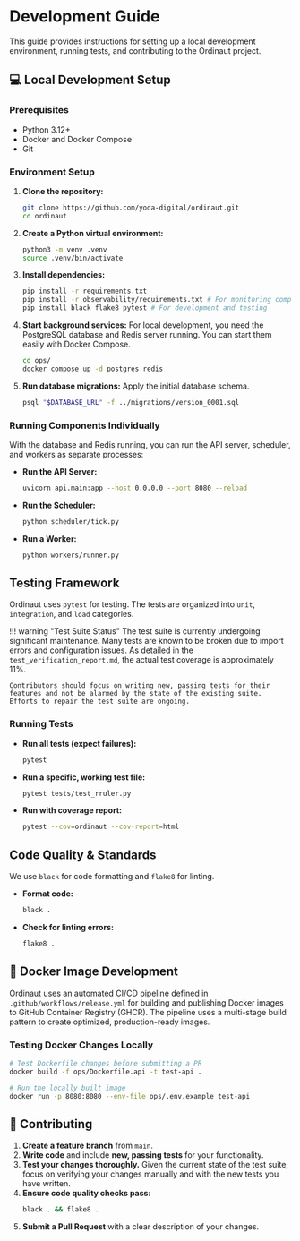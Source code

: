 # Development Guide

This guide provides instructions for setting up a local development environment, running tests, and contributing to the Ordinaut project.

## 💻 Local Development Setup

### Prerequisites

- Python 3.12+
- Docker and Docker Compose
- Git

### Environment Setup

1.  **Clone the repository:**
    ```bash
    git clone https://github.com/yoda-digital/ordinaut.git
    cd ordinaut
    ```

2.  **Create a Python virtual environment:**
    ```bash
    python3 -m venv .venv
    source .venv/bin/activate
    ```

3.  **Install dependencies:**
    ```bash
    pip install -r requirements.txt
    pip install -r observability/requirements.txt # For monitoring components
    pip install black flake8 pytest # For development and testing
    ```

4.  **Start background services:**
    For local development, you need the PostgreSQL database and Redis server running. You can start them easily with Docker Compose.
    ```bash
    cd ops/
    docker compose up -d postgres redis
    ```

5.  **Run database migrations:**
    Apply the initial database schema.
    ```bash
    psql "$DATABASE_URL" -f ../migrations/version_0001.sql
    ```

### Running Components Individually

With the database and Redis running, you can run the API server, scheduler, and workers as separate processes:

- **Run the API Server:**
  ```bash
  uvicorn api.main:app --host 0.0.0.0 --port 8080 --reload
  ```

- **Run the Scheduler:**
  ```bash
  python scheduler/tick.py
  ```

- **Run a Worker:**
  ```bash
  python workers/runner.py
  ```

## Testing Framework

Ordinaut uses `pytest` for testing. The tests are organized into `unit`, `integration`, and `load` categories.

!!! warning "Test Suite Status"
    The test suite is currently undergoing significant maintenance. Many tests are known to be broken due to import errors and configuration issues. As detailed in the `test_verification_report.md`, the actual test coverage is approximately 11%.

    Contributors should focus on writing new, passing tests for their features and not be alarmed by the state of the existing suite. Efforts to repair the test suite are ongoing.

### Running Tests

- **Run all tests (expect failures):**
  ```bash
  pytest
  ```

- **Run a specific, working test file:**
  ```bash
  pytest tests/test_rruler.py
  ```

- **Run with coverage report:**
  ```bash
  pytest --cov=ordinaut --cov-report=html
  ```

## Code Quality & Standards

We use `black` for code formatting and `flake8` for linting.

- **Format code:**
  ```bash
  black .
  ```

- **Check for linting errors:**
  ```bash
  flake8 .
  ```

## 🚀 Docker Image Development

Ordinaut uses an automated CI/CD pipeline defined in `.github/workflows/release.yml` for building and publishing Docker images to GitHub Container Registry (GHCR). The pipeline uses a multi-stage build pattern to create optimized, production-ready images.

### Testing Docker Changes Locally

```bash
# Test Dockerfile changes before submitting a PR
docker build -f ops/Dockerfile.api -t test-api .

# Run the locally built image
docker run -p 8080:8080 --env-file ops/.env.example test-api
```

## 🤝 Contributing

1.  **Create a feature branch** from `main`.
2.  **Write code** and include **new, passing tests** for your functionality.
3.  **Test your changes thoroughly.** Given the current state of the test suite, focus on verifying your changes manually and with the new tests you have written.
4.  **Ensure code quality checks pass:**
    ```bash
    black . && flake8 .
    ```
5.  **Submit a Pull Request** with a clear description of your changes.